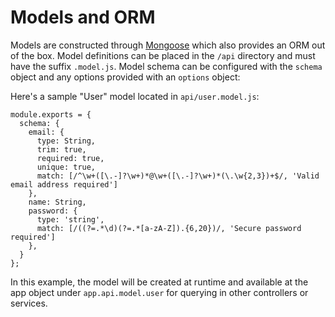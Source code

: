# Models and ORM

Models are constructed through [Mongoose](http://mongoosejs.com) which also
provides an ORM out of the box. Model definitions can be placed in the `/api`
directory and must have the suffix `.model.js`. Model schema can be configured
with the `schema` object and any options provided with an `options` object:

Here's a sample "User" model located in `api/user.model.js`:

```
module.exports = {
  schema: {
    email: {
      type: String,
      trim: true,
      required: true,
      unique: true,
      match: [/^\w+([\.-]?\w+)*@\w+([\.-]?\w+)*(\.\w{2,3})+$/, 'Valid email address required']
    },
    name: String,
    password: {
      type: 'string',
      match: [/((?=.*\d)(?=.*[a-zA-Z]).{6,20})/, 'Secure password required']
    },
  }
};
```

In this example, the model will be created at runtime and available at the app
object under `app.api.model.user` for querying in other controllers or services.
